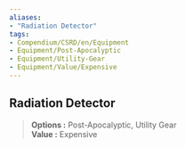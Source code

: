 ```yaml
---
aliases:
- "Radiation Detector"
tags:
- Compendium/CSRD/en/Equipment
- Equipment/Post-Apocalyptic
- Equipment/Utility-Gear
- Equipment/Value/Expensive
---
```


  
## Radiation Detector  
  
>  
> **Options :** Post-Apocalyptic, Utility Gear  
> **Value :** Expensive